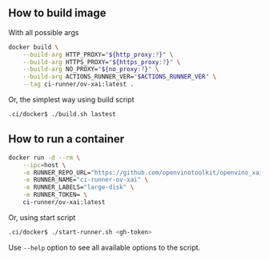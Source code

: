 ## How to build image

With all possible args

```bash
docker build \
    --build-arg HTTP_PROXY="${http_proxy:?}" \
    --build-arg HTTPS_PROXY="${https_proxy:?}" \
    --build-arg NO_PROXY="${no_proxy:?}" \
    --build-arg ACTIONS_RUNNER_VER="$ACTIONS_RUNNER_VER" \
    --tag ci-runner/ov-xai:latest .
```

Or, the simplest way using build script

```bash
.ci/docker$ ./build.sh lastest
```

## How to run a container

```bash
docker run -d --rm \
    --ipc=host \
    -e RUNNER_REPO_URL="https://github.com/openvinotoolkit/openvino_xai" \
    -e RUNNER_NAME="ci-runner-ov-xai" \
    -e RUNNER_LABELS="large-disk" \
    -e RUNNER_TOKEN= \
    ci-runner/ov-xai:latest
```

Or, using start script

```bash
.ci/docker$ ./start-runner.sh <gh-token>
```

Use `--help` option to see all available options to the script.
